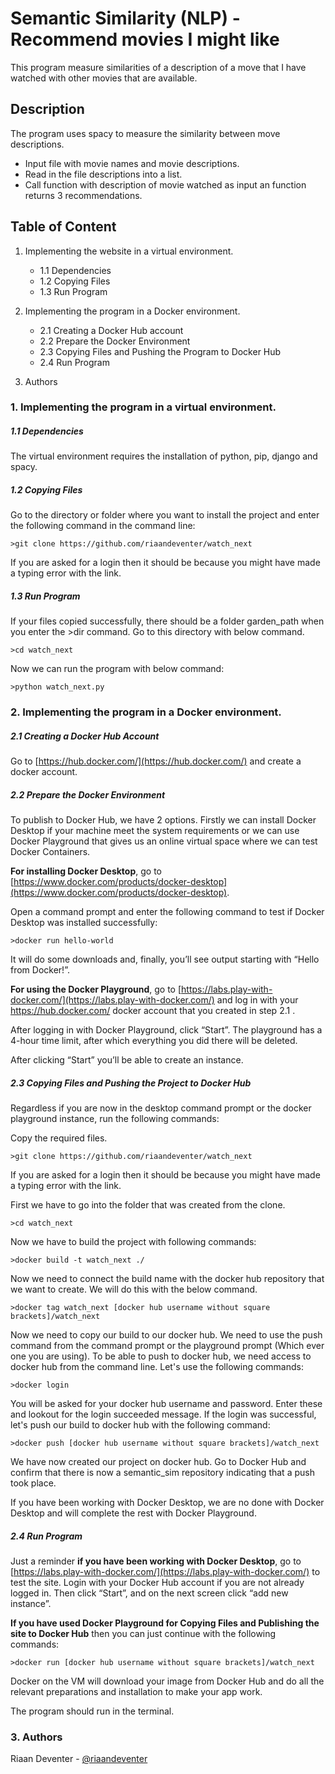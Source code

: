 # Semantic Similarity (NLP) - Recommend movies I might like

This program measure similarities of a description of a move that I have watched with other movies that are available.

## Description

The program uses spacy to measure the similarity between move descriptions.
* Input file with movie names and movie descriptions.
* Read in the file descriptions into a list.
* Call function with description of movie watched as input an function returns 3 recommendations.

## Table of Content
1.  Implementing the website in a virtual environment.
    - 1.1   Dependencies
    - 1.2   Copying Files
    - 1.3   Run Program
             
2.  Implementing the program in a Docker environment.
    - 2.1   Creating a Docker Hub account
    - 2.2   Prepare the Docker Environment
    - 2.3   Copying Files and Pushing the Program to Docker Hub
    - 2.4   Run Program
  
3.  Authors

### 1.  Implementing the program in a virtual environment.

##### 1.1   Dependencies

The virtual environment requires the installation of python, pip, django and spacy.

##### 1.2   Copying Files

Go to the directory or folder where you want to install the project and enter the following command in the command line:
```
>git clone https://github.com/riaandeventer/watch_next
```
If you are asked for a login then it should be because you might have made a typing error with the link.

##### 1.3   Run Program

If your files copied successfully, there should be a folder garden_path when you enter the >dir command.
Go to this directory with below command.
```
>cd watch_next
```
Now we can run the program with below command:
```
>python watch_next.py
```

### 2.  Implementing the program in a Docker environment.

##### 2.1   Creating a Docker Hub Account

Go to [https://hub.docker.com/](https://hub.docker.com/) and create a docker account.

##### 2.2   Prepare the Docker Environment

To publish to Docker Hub, we have 2 options. Firstly we can install Docker Desktop if your machine meet the system requirements or we can 
use Docker Playground that gives us an online virtual space where we can test Docker Containers.

**For installing Docker Desktop**, go to [https://www.docker.com/products/docker-desktop](https://www.docker.com/products/docker-desktop).

Open a command prompt and enter the following command to test if Docker Desktop was installed successfully:
```
>docker run hello-world
```
It will do some downloads and, finally, you’ll see output starting with “Hello from Docker!”.

**For using the Docker Playground**, go to [https://labs.play-with-docker.com/](https://labs.play-with-docker.com/) and log in with your 
https://hub.docker.com/ docker account that you created in step 2.1 .

After logging in with Docker Playground, click “Start”. The playground has a 4-hour time limit, 
after which everything you did there will be deleted.

After clicking “Start” you’ll be able to create an instance.

##### 2.3   Copying Files and Pushing the Project to Docker Hub

Regardless if you are now in the desktop command prompt or the docker playground instance, run the following commands:

Copy the required files.
```
>git clone https://github.com/riaandeventer/watch_next
```
If you are asked for a login then it should be because you might have made a typing error with the link.

First we have to go into the folder that was created from the clone.
```
>cd watch_next
```
Now we have to build the project with following commands:
```
>docker build -t watch_next ./
```
Now we need to connect the build name with the docker hub repository that we want to create.
We will do this with the below command.
```
>docker tag watch_next [docker hub username without square brackets]/watch_next
```
Now we need to copy our build to our docker hub. We need to use the push command from the command prompt
or the playground prompt (Which ever one you are using).
To be able to push to docker hub, we need access to docker hub from the command line. Let's use the following commands:
```
>docker login
```
You will be asked for your docker hub username and password. Enter these and lookout for the login succeeded message.
If the login was successful, let's push our build to docker hub with the following command:
```
>docker push [docker hub username without square brackets]/watch_next
```
We have now created our project on docker hub. Go to Docker Hub and confirm that there is now a semantic_sim repository
indicating that a push took place.

If you have been working with Docker Desktop, we are no done with Docker Desktop and will complete the rest with Docker Playground.

##### 2.4   Run Program

Just a reminder **if you have been working with Docker Desktop**, go to [https://labs.play-with-docker.com/](https://labs.play-with-docker.com/)
to test the site. Login with your Docker Hub account if you are not already logged in. Then click “Start”, and on the next screen
click “add new instance”.

**If you have used Docker Playground for Copying Files and Publishing the site to Docker Hub** then you can just continue with the following commands:

```
>docker run [docker hub username without square brackets]/watch_next
```
Docker on the VM will download your image from Docker Hub and do all the relevant preparations and installation to make your app work.

The program should run in the terminal.

### 3.  Authors

Riaan Deventer  - [@riaandeventer](https://twitter.com/riaandeventer)
